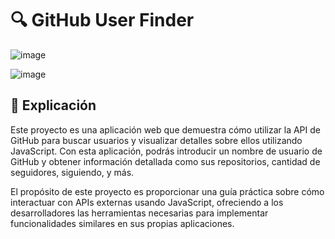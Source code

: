 <h1> 🔍 GitHub User Finder </h1>

![image](https://github.com/pabl1ku/GitHub-User-Finder/assets/115459058/dfe6eb64-cf67-4e12-814c-6f6932a185b1)

![image](https://github.com/pabl1ku/GitHub-User-Finder/assets/115459058/a7881549-bdce-45da-b733-b36825e5bc50)


## 📃 Explicación

Este proyecto es una aplicación web que demuestra cómo utilizar la API de GitHub para buscar usuarios y visualizar detalles sobre ellos utilizando JavaScript. Con esta aplicación, podrás introducir un nombre de usuario de GitHub y obtener información detallada como sus repositorios, cantidad de seguidores, siguiendo, y más.

El propósito de este proyecto es proporcionar una guía práctica sobre cómo interactuar con APIs externas usando JavaScript, ofreciendo a los desarrolladores las herramientas necesarias para implementar funcionalidades similares en sus propias aplicaciones.
